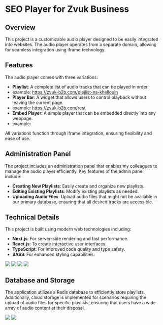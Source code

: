 # SEO Player for Zvuk Business

## Overview

This project is a customizable audio player designed to be easily integrated into websites. The audio player operates from a separate domain, allowing for seamless integration using iframe technology.

## Features

The audio player comes with three variations:

- **Playlist**: A complete list of audio tracks that can be played in order.
- example: https://zvuk-b2b.com/plejlist-na-khellouin
- **Player Bar**: A widget that allows users to control playback without leaving the current page.
- example: https://zvuk-b2b.com/rest
- **Embed Player**: A simple player that can be embedded directly into any webpage.
- example:

All variations function through iframe integration, ensuring flexibility and ease of use.

## Administration Panel

The project includes an administration panel that enables my colleagues to manage the audio player efficiently. Key features of the admin panel include:

- **Creating New Playlists**: Easily create and organize new playlists.
- **Editing Existing Playlists**: Modify existing playlists as needed.
- **Uploading Audio Files**: Upload audio files that might not be available in our primary database, ensuring that all desired tracks are accessible.

## Technical Details

This project is built using modern web technologies including:

- **Next.js**: For server-side rendering and fast performance.
- **React.js**: To create interactive user interfaces.
- **TypeScript**: For improved code quality and type safety.
- **SASS**: For enhanced styling capabilities.

<img src="https://img.shields.io/badge/next%20js-000000?style=for-the-badge&logo=nextdotjs&logoColor=whit"/>
<img src="https://img.shields.io/badge/React-20232A?style=for-the-badge&logo=react&logoColor=61DAFB"/>
<img src="https://img.shields.io/badge/TypeScript-007ACC?style=for-the-badge&logo=typescript&logoColor=white"/>
<img src="https://img.shields.io/badge/Sass-CC6699?style=for-the-badge&logo=sass&logoColor=white"/>

## Database and Storage

The application utilizes a Redis database to efficiently store playlists. Additionally, cloud storage is implemented for scenarios requiring the upload of audio files for specific playlists, ensuring that users have a wide array of audio content at their disposal.

<img src="https://img.shields.io/badge/redis-%23DD0031.svg?&style=for-the-badge&logo=redis&logoColor=white"/>
<img src="https://img.shields.io/badge/Vercel-000000?style=for-the-badge&logo=vercel&logoColor=white"/>
